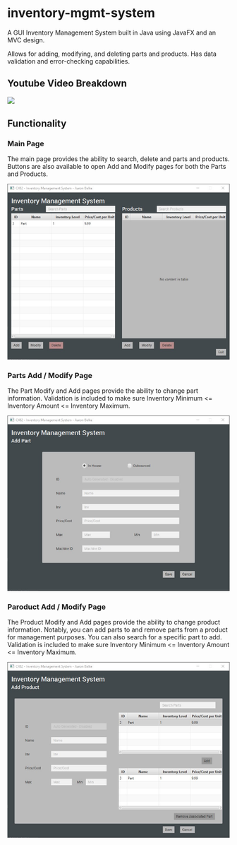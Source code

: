 # inventory-mgmt-system
A GUI Inventory Management System built in Java using JavaFX and an MVC design.

Allows for adding, modifying, and deleting parts and products. Has data validation and error-checking capabilities.

## Youtube Video Breakdown

[<img src="https://user-images.githubusercontent.com/22086435/249031408-6f41ba61-fec7-40ef-b6ba-3d399f7af0cf.jpg" width="50%">](https://www.youtube.com/watch?v=mUjGZXsl3kU)

## Functionality
### Main Page
The main page provides the ability to search, delete and parts and products. Buttons are also available to open Add and Modify pages for both the Parts and Products.

![Main Page](https://github.com/aabalke33/inventory-mgmt-system/blob/main/documentation/image_1.jpg)

### Parts Add / Modify Page
The Part Modify and Add pages provide the ability to change part information. Validation is included to make sure Inventory Minimum <= Inventory Amount <= Inventory Maximum.

![Parts Page](https://github.com/aabalke33/inventory-mgmt-system/blob/main/documentation/image_2.jpg)

### Paroduct Add / Modify Page
The Product Modify and Add pages provide the ability to change product information. 
Notably, you can add parts to and remove parts from a product for management purposes.
You can also search for a specific part to add.
Validation is included to make sure Inventory Minimum <= Inventory Amount <= Inventory Maximum.

![Products Page](https://github.com/aabalke33/inventory-mgmt-system/blob/main/documentation/image_3.jpg)
